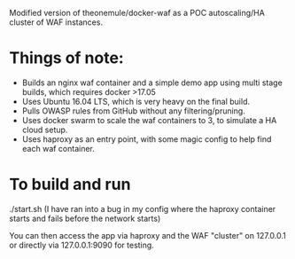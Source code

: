 Modified version of theonemule/docker-waf as a POC autoscaling/HA cluster of WAF instances.

# Things of note:
* Builds an nginx waf container and a simple demo app using  multi stage builds, which requires docker >17.05
* Uses Ubuntu 16.04 LTS, which is very heavy on the final build.
* Pulls OWASP rules from GitHub without any filtering/pruning.
* Uses docker swarm to scale the waf containers to 3, to simulate a HA cloud setup.
* Uses haproxy as an entry point, with some magic config to help find each waf container.

# To build and run
./start.sh (I have ran into a bug in my config where the haproxy container starts and fails before the network starts)

You can then access the app via haproxy and the WAF "cluster" on 127.0.0.1 or directly via 127.0.0.1:9090 for testing.
